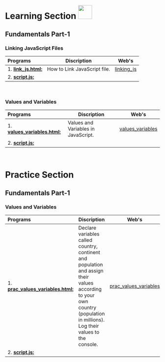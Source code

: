  <!-- <img src="https://i.imgur.com/QhRSIn8.gif"  height=250px width=500px> -->

# Learning Section <img src="https://i.imgur.com/ARXvPUn.gif"  height=45px>

## Fundamentals Part-1

### Linking JavaScript Files

| Programs                                           |Discription                             |Web's                                      |
|:---------------------------------------------------|----------------------------------------|-----------------------------------------|
|1. **[link_js.html:](Fundamentals_Part-1/linking_js_file/link_js.html)**| How to Link JavaScript file. |[linking_js](https://codepen.io/kushagra-jaiswal-the-bold/full/ZEZpdjr)|
|2. **[script.js:](Fundamentals_Part-1/linking_js_file/script.js)**| | |
<br>

### Values and Variables

| Programs                                           |Discription                             |Web's                                      |
|:---------------------------------------------------|----------------------------------------|-----------------------------------------|
|1. **[values_variables.html:](Fundamentals_Part-1/values_variables/values_variable.html)**| Values and Variables in JavaScript. |[values_variables](https://codepen.io/kushagra-jaiswal-the-bold/full/xxeRJYz)|
|2. **[script.js:](Fundamentals_Part-1/values_variables/script.js)**| | |
<br>

# Practice Section

## Fundamentals Part-1

### Values and Variables

| Programs                                           |Discription                             |Web's                                      |
|:---------------------------------------------------|----------------------------------------|-----------------------------------------|
|1. **[prac_values_variables.html:](Practice/Fundamentals_Part-1/values_variables/prac_values_variables.html)**| Declare variables called country, continent and population and assign their values according to your own country (population in millions). Log their values to the console. |[prac_values_variables](https://codepen.io/kushagra-jaiswal-the-bold/pen/YzMpjjM?editors=1111)|
|2. **[script.js:](Practice/Fundamentals_Part-1/values_variables/script.js)**| | |
<br>

